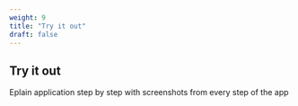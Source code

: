 ```yaml
---
weight: 9
title: "Try it out"
draft: false
---
```


## Try it out

Eplain application step by step with screenshots from every step of the app
